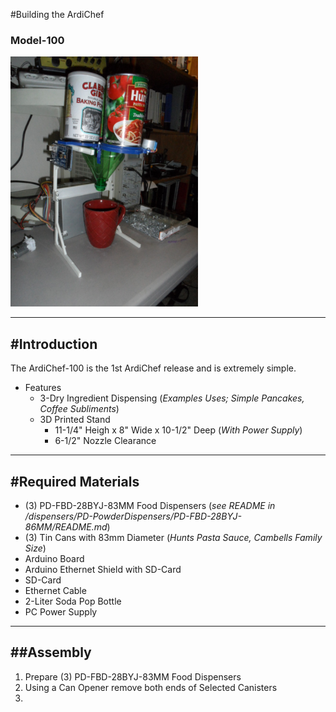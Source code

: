 #Building the ArdiChef
### Model-100
<img src="./_images/ArdiChef-100.jpg" height="400" width="300">

-------------------------------------------------------------------------------------
#Introduction
-------------------------------------------------------------------------------------
The ArdiChef-100 is the 1st ArdiChef release and is extremely simple.

- Features
    - 3-Dry Ingredient Dispensing (*Examples Uses; Simple Pancakes, Coffee Subliments*)
    - 3D Printed Stand
        - 11-1/4" Heigh x 8" Wide x 10-1/2" Deep (*With Power Supply*)
        - 6-1/2" Nozzle Clearance
        

-------------------------------------------------------------------------------------
#Required Materials
-------------------------------------------------------------------------------------
- (3) PD-FBD-28BYJ-83MM Food Dispensers (*see README in /dispensers/PD-PowderDispensers/PD-FBD-28BYJ-86MM/README.md*)
- (3) Tin Cans with 83mm Diameter (*Hunts Pasta Sauce, Cambells Family Size*)
- Arduino Board
- Arduino Ethernet Shield with SD-Card
- SD-Card
- Ethernet Cable
- 2-Liter Soda Pop Bottle
- PC Power Supply

-----------------------------------------------------------------------------------
##Assembly
-----------------------------------------------------------------------------------
1. Prepare (3) PD-FBD-28BYJ-83MM Food Dispensers
2. Using a Can Opener remove both ends of Selected Canisters
3. 
